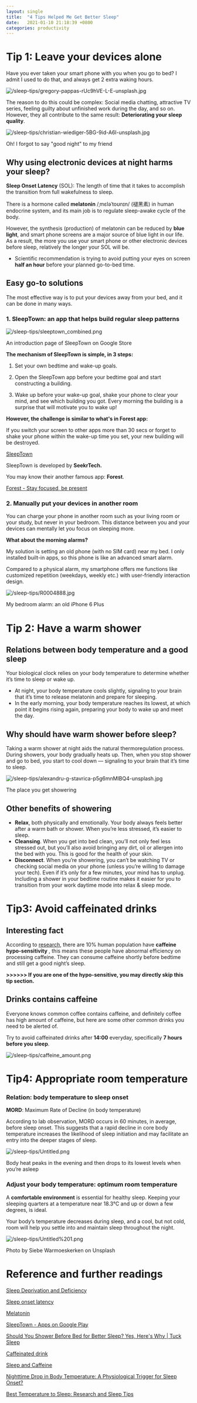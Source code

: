 ```yaml
---
layout: single
title:  "4 Tips Helped Me Get Better Sleep"
date:   2021-01-10 21:18:39 +0800
categories: productivity
---
```


# Tip 1: Leave your devices alone

Have you ever taken your smart phone with you when you go to bed? I admit I used to do that, and always get 2 extra waking hours. 

![/sleep-tips/gregory-pappas-rUc9hVE-L-E-unsplash.jpg](/sleep-tips/gregory-pappas-rUc9hVE-L-E-unsplash.jpg)

The reason to do this could be complex: Social media chatting, attractive TV series, feeling guilty about unfinished work during the day, and so on. However, they all contribute to the same result: **Deteriorating your sleep quality**. 

![/sleep-tips/christian-wiediger-5BG-9id-A6I-unsplash.jpg](/sleep-tips/christian-wiediger-5BG-9id-A6I-unsplash.jpg)

Oh! I forgot to say "good night" to my friend

## Why using electronic devices at night harms your sleep?

**Sleep Onset Latency** (SOL): The length of time that it takes to accomplish the transition from full wakefulness to sleep. 

There is a hormone called **melatonin** /ˌmɛləˈtoʊnɪn/ (褪黑素) in human endocrine system, and its main job is to regulate sleep-awake cycle of the body. 

However, the synthesis (production) of melatonin can be reduced by **blue light**, and smart phone screens are a major source of blue light in our life. As a result, the more you use your smart phone or other electronic devices before sleep, relatively the longer your SOL will be. 

- Scientific recommendation is trying to avoid putting your eyes on screen **half an hour** before your planned go-to-bed time.

## Easy go-to solutions

The most effective way is to put your devices away from your bed, and it can be done in many ways. 

### 1. **SleepTown: an app that helps build regular sleep patterns**

![/sleep-tips/sleeptown_combined.png](/sleep-tips/sleeptown_combined.png)

An introduction page of SleepTown on Google Store

**The mechanism of SleepTown is simple, in 3 steps:**

1. Set your own bedtime and wake-up goals.

2. Open the SleepTown app before your bedtime goal and start constructing a building.

3. Wake up before your wake-up goal, shake your phone to clear your mind, and see which building you got. Every morning the building is a surprise that will motivate you to wake up!

**However, the challenge is similar to what's in Forest app:** 

If you switch your screen to other apps more than 30 secs or forget to shake your phone within the wake-up time you set, your new building will be destroyed. 

[SleepTown](https://sleeptown.seekrtech.com/)

SleepTown is developed by **SeekrTech.**

You may know their another famous app: **Forest**. 

[Forest - Stay focused, be present](https://www.forestapp.cc/)

### 2. **Manually put your devices in another room**

You can charge your phone in another room such as your living room or your study, but never in your bedroom. This distance between you and your devices can mentally let you focus on sleeping more. 

**What about the morning alarms?** 

My solution is setting an old phone (with no SIM card) near my bed. I only installed built-in apps, so this phone is like an advanced smart alarm.

Compared to a physical alarm, my smartphone offers me functions like customized repetition (weekdays, weekly etc.) with user-friendly interaction design. 

![/sleep-tips/R0004888.jpg](/sleep-tips/R0004888.jpg)

My bedroom alarm: an old iPhone 6 Plus

# Tip 2: Have a warm shower

## Relations between body temperature and a good sleep

Your biological clock relies on your body temperature to determine whether it’s time to sleep or wake up. 

- At night, your body temperature cools slightly, signaling to your brain that it’s time to release melatonin and prepare for sleeping.
- In the early morning, your body temperature reaches its lowest, at which point it begins rising again, preparing your body to wake up and meet the day.

## Why should have warm shower before sleep?

Taking a warm shower at night aids the natural thermoregulation process. During showers, your body gradually heats up. Then, when you stop shower and go to bed, you start to cool down — signaling to your brain that it’s time to sleep. 

![/sleep-tips/alexandru-g-stavrica-p5g6mnMlBQ4-unsplash.jpg](/sleep-tips/alexandru-g-stavrica-p5g6mnMlBQ4-unsplash.jpg)

The place you get showering

## Other benefits of showering

- **Relax**, both physically and emotionally. Your body always feels better after a warm bath or shower. When you’re less stressed, it’s easier to sleep.
- **Cleansing**. When you get into bed clean, you’ll not only feel less stressed out, but you’ll also avoid bringing any dirt, oil or allergen into the bed with you. This is good for the health of your skin.
- **Disconnect**. When you’re showering, you can’t be watching TV or checking social media on your phone (unless you’re willing to damage your tech). Even if it’s only for a few minutes, your mind has to unplug. Including a shower in your bedtime routine makes it easier for you to transition from your work daytime mode into relax & sleep mode.

# Tip3: Avoid caffeinated drinks

## Interesting fact

According to [research](https://www.caffeineinformer.com/caffeine-sensitivity), there are 10% human population have **caffeine hypo-sensitivity** , this means these people have abnormal efficiency on processing caffeine. They can consume caffeine shortly before bedtime and still get a good night’s sleep.

**>>>>>> If you are one of the hypo-sensitive, you may directly skip this tip section.** 

## Drinks contains caffeine

Everyone knows common coffee contains caffeine, and definitely coffee has high amount of caffeine, but here are some other common drinks you need to be alerted of. 

Try to avoid caffeinated drinks after **14:00** everyday, specifically **7 hours before you sleep**. 

![/sleep-tips/caffeine_amount.png](/sleep-tips/caffeine_amount.png)

# Tip4: Appropriate room temperature

### Relation: body temperature to sleep onset

**MORD**: Maximum Rate of Decline (in body temperature)

According to lab observation, MORD occurs in 60 minutes, in average, before sleep onset. This suggests that a rapid decline in core body temperature increases the likelihood of sleep initiation and may facilitate an entry into the deeper stages of sleep. 

![/sleep-tips/Untitled.png](/sleep-tips/Untitled.png)

Body heat peaks in the evening and then drops to its lowest levels when you’re asleep

### Adjust your body temperature: optimum room temperature

A **comfortable environment** is essential for healthy sleep. Keeping your sleeping quarters at a temperature near 18.3°C and up or down a few degrees, is ideal.

Your body’s temperature decreases during sleep, and a cool, but not cold, room will help you settle into and maintain sleep throughout the night.

![/sleep-tips/Untitled%201.png](/sleep-tips/Untitled%201.png)

Photo by Siebe Warmoeskerken on Unsplash

# Reference and further readings

[Sleep Deprivation and Deficiency](https://www.nhlbi.nih.gov/health-topics/sleep-deprivation-and-deficiency)

[Sleep onset latency](https://en.wikipedia.org/wiki/Sleep_onset_latency)

[Melatonin](https://en.wikipedia.org/wiki/Melatonin)

[SleepTown - Apps on Google Play](https://play.google.com/store/apps/details?id=seekrtech.sleep&hl=en)

[Should You Shower Before Bed for Better Sleep? Yes, Here's Why | Tuck Sleep](https://www.tuck.com/shower-before-bed/)

[Caffeinated drink](https://en.wikipedia.org/wiki/Caffeinated_drink)

[Sleep and Caffeine](http://sleepeducation.org/news/2013/08/01/sleep-and-caffeine)

[Nighttime Drop in Body Temperature: A Physiological Trigger for Sleep Onset?](https://academic.oup.com/sleep/article/20/7/505/2732131)

[Best Temperature to Sleep: Research and Sleep Tips](https://www.healthline.com/health/sleep/best-temperature-to-sleep)